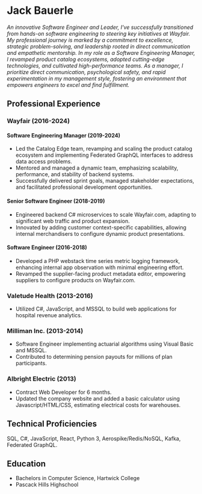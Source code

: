 
# Jack Bauerle
*An innovative Software Engineer and Leader, I've successfully transitioned from hands-on software engineering to steering key initiatives at Wayfair. My professional journey is marked by a commitment to excellence, strategic problem-solving, and leadership rooted in direct communication and empathetic mentorship. In my role as a Software Engineering Manager, I revamped product catalog ecosystems, adopted cutting-edge technologies, and cultivated high-performance teams. As a manager, I prioritize direct communication, psychological safety, and rapid experimentation in my management style, fostering an environment that empowers engineers to excel and find fulfillment.*

## Professional Experience

### Wayfair (2016-2024)

#### Software Engineering Manager (2019-2024)
- Led the Catalog Edge team, revamping and scaling the product catalog ecosystem and implementing Federated GraphQL interfaces to address data access problems.
- Mentored and managed a dynamic team, emphasizing scalability, performance, and stability of backend systems.
- Successfully delivered sprint goals, managed stakeholder expectations, and facilitated professional development opportunities.

#### Senior Software Engineer (2018-2019)
- Engineered backend C# microservices to scale Wayfair.com, adapting to significant web traffic and product expansion.
- Innovated by adding customer context-specific capabilities, allowing internal merchandisers to configure dynamic product presentations.

#### Software Engineer (2016-2018)
- Developed a PHP webstack time series metric logging framework, enhancing internal app observation with minimal engineering effort.
- Revamped the supplier-facing product metadata editor, empowering suppliers to configure products on Wayfair.com.

### Valetude Health (2013-2016)
- Utilized C#, JavaScript, and MSSQL to build web applications for hospital revenue analytics.

### Milliman Inc. (2013-2014)
- Software Engineer implementing actuarial algorithms using Visual Basic and MSSQL.
- Contributed to determining pension payouts for millions of plan participants.

### Albright Electric (2013)
- Contract Web Developer for 6 months.
- Updated the company website and added a basic calculator using Javascript/HTML/CSS, estimating electrical costs for warehouses.

## Technical Proficiencies
SQL, C#, JavaScript, React, Python 3, Aerospike/Redis/NoSQL, Kafka, Federated GraphQL.

## Education
- Bachelors in Computer Science, Hartwick College
- Pascack Hills Highschool
